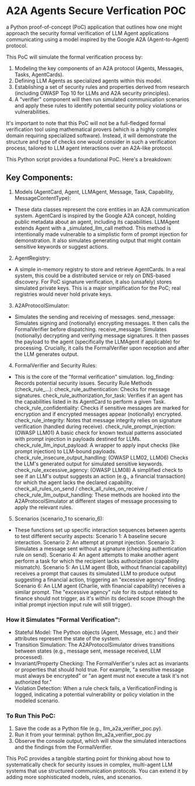 # A2A Agents Secure Verfication POC
a Python proof-of-concept (PoC) application that outlines how one might approach the security formal verification of LLM Agent applications communicating using a model inspired by the Google A2A (Agent-to-Agent) protocol.

This PoC will simulate the formal verification process by:

1. Modeling the key components of an A2A protocol (Agents, Messages, Tasks, AgentCards).
2. Defining LLM Agents as specialized agents within this model.
3. Establishing a set of security rules and properties derived from research (including OWASP Top 10 for LLMs and A2A security principles).
4. A "verifier" component will then run simulated communication scenarios and apply these rules to identify potential security policy violations or vulnerabilities.

It's important to note that this PoC will not be a full-fledged formal verification tool using mathematical provers (which is a highly complex domain requiring specialized software). Instead, it will demonstrate the structure and type of checks one would consider in such a verification process, tailored to LLM agent interactions over an A2A-like protocol.

This Python script provides a foundational PoC. Here's a breakdown:

## Key Components:

1. Models (AgentCard, Agent, LLMAgent, Message, Task, Capability, MessageContentType):

- These data classes represent the core entities in an A2A communication system.
AgentCard is inspired by the Google A2A concept, holding public metadata about an agent, including its capabilities.
LLMAgent extends Agent with a _simulated_llm_call method. This method is intentionally made vulnerable to a simplistic form of prompt injection for demonstration. It also simulates generating output that might contain sensitive keywords or suggest actions.

2. AgentRegistry:

- A simple in-memory registry to store and retrieve AgentCards. In a real system, this could be a distributed service or rely on DNS-based discovery.
For PoC signature verification, it also (unsafely) stores simulated private keys. This is a major simplification for the PoC; real registries would never hold private keys.

3. A2AProtocolSimulator:

- Simulates the sending and receiving of messages.
send_message: Simulates signing and (notionally) encrypting messages. It then calls the FormalVerifier before dispatching.
receive_message: Simulates (notionally) decrypting and verifying message signatures. It then passes the payload to the agent (specifically the LLMAgent if applicable) for processing. Crucially, it calls the FormalVerifier upon reception and after the LLM generates output.

4. FormalVerifier and Security Rules:

- This is the core of the "formal verification" simulation.
log_finding: Records potential security issues.
Security Rule Methods (check_rule_...):
check_rule_authentication: Checks for message signatures.
check_rule_authorization_for_task: Verifies if an agent has the capabilities listed in its AgentCard to perform a given Task.
check_rule_confidentiality: Checks if sensitive messages are marked for encryption and if encrypted messages appear (notionally) encrypted.
check_rule_integrity: Notes that message integrity relies on signature verification (handled during receive).
check_rule_prompt_injection: (OWASP LLM01) A basic check for known textual patterns associated with prompt injection in payloads destined for LLMs.
check_rule_llm_input_payload: A wrapper to apply input checks (like prompt injection) to LLM-bound payloads.
check_rule_insecure_output_handling: (OWASP LLM02, LLM06) Checks the LLM's generated output for simulated sensitive keywords.
check_rule_excessive_agency: (OWASP LLM08) A simplified check to see if an LLM's output suggests an action (e.g., a financial transaction) for which the agent lacks the declared capability.
check_all_rules_on_send / check_all_rules_on_receive / check_rule_llm_output_handling: These methods are hooked into the A2AProtocolSimulator at different stages of message processing to apply the relevant rules.

5. Scenarios (scenario_1 to scenario_6):

- These functions set up specific interaction sequences between agents to test different security aspects:
Scenario 1: A baseline secure interaction.
Scenario 2: An attempt at prompt injection.
Scenario 3: Simulates a message sent without a signature (checking authentication rule on send).
Scenario 4: An agent attempts to make another agent perform a task for which the recipient lacks authorization (capability mismatch).
Scenario 5: An LLM agent (Bob, without financial capability) receives a prompt that causes its simulated LLM to produce output suggesting a financial action, triggering an "excessive agency" finding.
Scenario 6: An LLM agent (Charlie, with financial capability) receives a similar prompt. The "excessive agency" rule for its output related to finance should not trigger, as it's within its declared scope (though the initial prompt injection input rule will still trigger).

### How it Simulates "Formal Verification":

- Stateful Model: The Python objects (Agent, Message, etc.) and their attributes represent the state of the system.
- Transition Simulation: The A2AProtocolSimulator drives transitions between states (e.g., message sent, message received, LLM processed).
- Invariant/Property Checking: The FormalVerifier's rules act as invariants or properties that should hold true. For example, "a sensitive message must always be encrypted" or "an agent must not execute a task it's not authorized for."
- Violation Detection: When a rule check fails, a VerificationFinding is logged, indicating a potential vulnerability or policy violation in the modeled scenario.

### To Run This PoC:

1. Save the code as a Python file (e.g., llm_a2a_verifier_poc.py).
2. Run it from your terminal: python llm_a2a_verifier_poc.py
3. Observe the console output, which will show the simulated interactions and the findings from the FormalVerifier.

This PoC provides a tangible starting point for thinking about how to systematically check for security issues in complex, multi-agent LLM systems that use structured communication protocols. You can extend it by adding more sophisticated models, rules, and scenarios.
